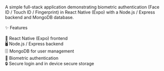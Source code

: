 A simple full-stack application demonstrating biometric authentication (Face ID / Touch ID / Fingerprint) in React Native (Expo) with a Node.js / Express backend and MongoDB database.</br>
</br>
✨ Features </br>
</br>
📱 React Native (Expo) frontend </br>
🖥️ Node.js / Express backend </br>
🗄️ MongoDB for user management </br>
🔑 Biometric authentication </br>
🔒 Secure login and in device secure storage
